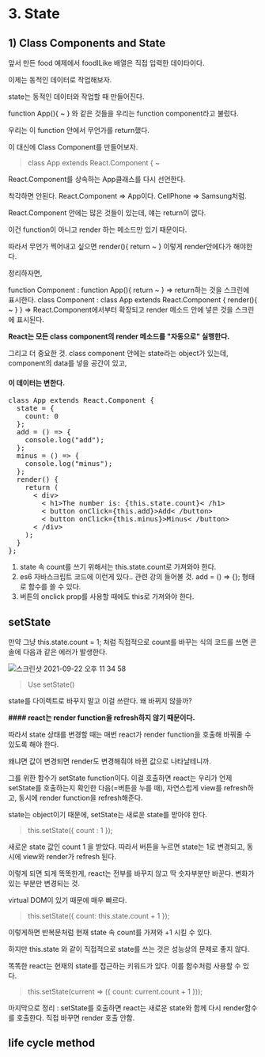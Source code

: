 
# 3. State
## 1) Class Components and State

앞서 만든 food 예제에서 foodILike 배열은 직접 입력한 데이타이다.

이제는 동적인 데이터로 작업해보자.

state는 동적인 데이터와 작업할 때 만들어진다. 

function App(){ ~ } 와 같은 것들을 우리는 function component라고 불렀다.

우리는 이 function 안에서 무언가를 return했다.

이 대신에 Class Component를 만들어보자.

> class App extends React.Component { ~

React.Component를 상속하는 App클래스를 다시 선언한다.

착각하면 안된다. React.Component => App이다. CellPhone => Samsung처럼.

React.Component 안에는 많은 것들이 있는데, 얘는 return이 없다.

이건 function이 아니고 render 하는 메소드만 있기 때문이다.

따라서 무언가 찍어내고 싶으면 render(){ return ~ } 이렇게 render안에다가 해야한다.

정리하자면, 

function Component : function App(){ return ~ } => return하는 것을 스크린에 표시한다.
class Component : class App extends React.Component { render(){ ~ } } => React.Component에서부터 확장되고 render 메소드 안에 넣은 것을 스크린에 표시된다.

<b>React는 모든 class component의 render 메소드를 "자동으로" 실행한다.</b>

그리고 더 중요한 것. class component 안에는 state라는 object가 있는데, component의 data를 넣을 공간이 있고, 

<h4>이 데이터는 변한다.</h4>

<pre>
class App extends React.Component {
  state = {
    count: 0
  };
  add = () => {
    console.log("add");
  };
  minus = () => {
    console.log("minus");
  };
  render() {
    return (
      < div>
        < h1>The number is: {this.state.count}< /h1>
        < button onClick={this.add}>Add< /button>
        < button onClick={this.minus}>Minus< /button>
      < /div>
    );
  }
};
</pre>

1. state 속 count를 쓰기 위해서는 this.state.count로 가져와야 한다.
2. es6 자바스크립트 코드에 이런게 있다.. 관련 강의 들어볼 것.   add = () => {}; 형태로 함수를 쓸 수 있다.
3. 버튼의 onclick prop를 사용할 때에도 this로 가져와야 한다.


## setState

만약 그냥 this.state.count = 1; 처럼 직접적으로 count를 바꾸는 식의 코드를 쓰면 콘솔에 다음과 같은 에러가 발생한다.

![스크린샷 2021-09-22 오후 11 34 58](https://user-images.githubusercontent.com/75053256/134364027-46068fb7-43fe-46bb-b45d-d901a509c89f.png)


> Use setState()

state를 다이렉트로 바꾸지 말고 이걸 쓰란다. 왜 바뀌지 않을까?

<b>#### react는 render function을 refresh하지 않기 때문이다. </b>

따라서 state 상태를 변경할 때는 매번 react가 render function을 호출해 바꿔줄 수 있도록 해야 한다.

왜냐면 값이 변경되면 render도 변경해줘야 바뀐 값으로 나타날테니까.

그를 위한 함수가 setState function이다. 이걸 호출하면 react는 우리가 언제 setState를 호출하는지 확인한 다음(=버튼을 누를 때), 자연스럽게 view를 refresh하고, 동시에 render function을 refresh해준다.

state는 object이기 때문에, setState는 새로운 state를 받아야 한다.

> this.setState({ count : 1 });

새로운 state 값인 count 1 을 받았다. 따라서 버튼을 누르면 state는 1로 변경되고, 동시에 view와 render가 refresh 된다.

이렇게 되면 되게 똑똑한게, react는 전부를 바꾸지 않고 딱 숫자부분만 바꾼다. 변화가 있는 부분만 변경되는 것.

virtual DOM이 있기 때문에 매우 빠르다.

> this.setState({ count: this.state.count + 1 });

이렇게하면 반복문처럼 현재 state 속 count를 가져와 +1 시킬 수 있다.

하지만 this.state 와 같이 직접적으로 state를 쓰는 것은 성능상의 문제로 좋지 않다.

똑똑한 react는 현재의 state를 접근하는 키워드가 있다. 이를 함수처럼 사용할 수 있다.

> this.setState(current => ({ count: current.count + 1 }));

마지막으로 정리 : setState를 호출하면 react는 새로운 state와 함께 다시 render함수를 호출한다. 직접 바꾸면 render 호출 안함.

## life cycle method





<!-- 2021.09.20~22-->
